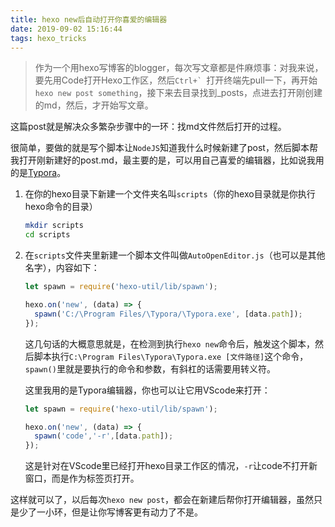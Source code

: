 ```yaml
---
title: hexo new后自动打开你喜爱的编辑器
date: 2019-09-02 15:16:44
tags: hexo_tricks
---
```


> 作为一个用hexo写博客的blogger，每次写文章都是件麻烦事：对我来说，要先用Code打开Hexo工作区，然后```Ctrl+` ```打开终端先pull一下，再开始`hexo new post something`，接下来去目录找到_posts，点进去打开刚创建的md，然后，才开始写文章。

这篇post就是解决众多繁杂步骤中的一环：找md文件然后打开的过程。

<!---more---->

很简单，要做的就是写个脚本让`NodeJS`知道我什么时候新建了post，然后脚本帮我打开刚新建好的post.md，最主要的是，可以用自己喜爱的编辑器，比如说我用的是[Typora](https://typora.io/)。

1. 在你的hexo目录下新建一个文件夹名叫`scripts`（你的hexo目录就是你执行hexo命令的目录）

	```bash
	mkdir scripts
	cd scripts
	```

2. 在`scripts`文件夹里新建一个脚本文件叫做`AutoOpenEditor.js`（也可以是其他名字），内容如下：

   ```js
   let spawn = require('hexo-util/lib/spawn');
   
   hexo.on('new', (data) => {
     spawn('C:/\Program Files/\Typora/\Typora.exe', [data.path]);
   });
   ```

   这几句话的大概意思就是，在检测到执行`hexo new`命令后，触发这个脚本，然后脚本执行`C:\Program Files\Typora\Typora.exe [文件路径]`这个命令，`spawn()`里就是要执行的命令和参数，有斜杠的话需要用转义符。

   这里我用的是Typora编辑器，你也可以让它用VScode来打开：

   ```js
   let spawn = require('hexo-util/lib/spawn');
   
   hexo.on('new', (data) => {
     spawn('code','-r',[data.path]);
   });
   ```

   这是针对在VScode里已经打开hexo目录工作区的情况，`-r`让code不打开新窗口，而是作为标签页打开。

这样就可以了，以后每次`hexo new post`，都会在新建后帮你打开编辑器，虽然只是少了一小环，但是让你写博客更有动力了不是。